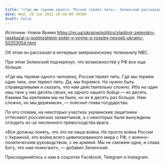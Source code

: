 ```yaml
---
title: "«Где мы теряем одного, Россия теряет пять». Зеленский рассказал о соотношении потерь в войне с РФ"
date: Wed, 29 Jun 2022 10:58:00 +0300
draft: false
---
```

Источник: Новое Время https://nv.ua/ukraine/politics/vladimir-zelenskiy-rasskazal-o-sootnoshenii-poter-v-voyne-s-rossiey-novosti-ukrainy-50253054.html


Об этом он рассказал в интервью американскому телеканалу NBC.

При этом Зеленский подчеркнул, что возможностей у РФ все еще больше.

«Где мы теряем одного человека, Россия теряет пять. Где мы теряем один танк, они теряют пять. Да, мы боремся. Но нужно быть справедливыми и сказать, что нам действительно сложно. Ибо на один наш танк у них десять своих, на одного нашего бойца — их десять. Какими бы крепкими мы ни были, но их в десять раз больше. Нам сложно, но мы держимся», — пояснил глава государства.

По его словам, на некоторых участках украинские защитники оттесняют российских захватчиков, а с некоторых были вынуждены отходить из-за численного превосходства врага.

«Все должны понять, что это не наша война. Не просто война России с Украиной, это война всего цивилизованного мира с РФ, с военно-политическим руководством, с ее армией. Мы не сможем одни, и слава Богу, что нам помогают», — добавил Зеленский.

Присоединяйтесь к нам в соцсетях Facebook, Telegram и Instagram.
